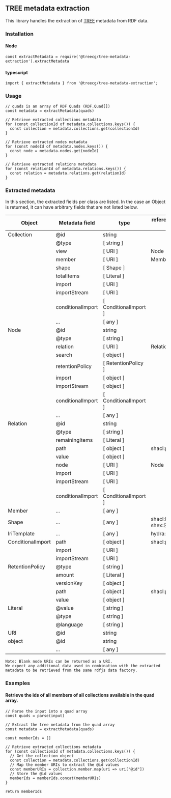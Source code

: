 ## TREE metadata extraction
This library handles the extraction of [TREE](https://treecg.github.io/specification/) metadata from RDF data.

### Installation

#### Node
```
const extractMetadata = require('@treecg/tree-metadata-extraction').extractMetadata
```

#### typescript
```
import { extractMetadata } from '@treecg/tree-metadata-extraction';
```

### Usage

```
// quads is an array of RDF Quads (RDF.Quad[])
const metadata = extractMetadata(quads)

// Retrieve extracted collections metadata
for (const collectionId of metadata.collections.keys()) {
  const collection = metadata.collections.get(collectionId)
}

// Retrieve extracted nodes metadata
for (const nodeId of metadata.nodes.keys()) {
  const node = metadata.nodes.get(nodeId)
}

// Retrieve extracted relations metadata
for (const relationId of metadata.relations.keys()) {
  const relation = metadata.relations.get(relationId)
}
```

### Extracted metadata
In this section, the extracted fields per class are listed.
In the case an Object is returned, it can have arbitrary fields that are not listed below.

| Object                | Metadata field      | type                  | referenced object type |
|-----------------------|---------------------|-----------------------|------------------------|
| Collection            | @id                 | string                |                        |
|                       | @type               | [ string ]            |                        |
|                       | view                | [ URI ]               | Node                   |
|                       | member              | [ URI ]               | Member                 |
|                       | shape               | [ Shape ]             |                        |
|                       | totalItems          | [ Literal ]           |                        |
|                       | import              | [ URI ]               |                        |
|                       | importStream        | [ URI ]               |                        |
|                       | conditionalImport   | [ ConditionalImport ] |                        |
|                       | ...                 | [ any ]               |                        |
| Node                  | @id                 | string                |                        |
|                       | @type               | [ string ]            |                        |
|                       | relation            | [ URI ]               | Relation               |
|                       | search              | [ object ]            |                        |
|                       | retentionPolicy     | [ RetentionPolicy ]   |                        |
|                       | import              | [ object ]            |                        |
|                       | importStream        | [ object ]            |                        |
|                       | conditionalImport   | [ ConditionalImport ] |                        |
|                       | ...                 | [ any ]               |                        |
| Relation              | @id                 | string                |                        |      
|                       | @type               | [ string ]            |                        |
|                       | remainingItems      | [ Literal ]           |                        |
|                       | path                | [ object ]            | shacl:propertyPath     |
|                       | value               | [ object ]            |                        |
|                       | node                | [ URI ]               | Node                   |
|                       | import              | [ URI ]               |                        |
|                       | importStream        | [ URI ]               |                        |
|                       | conditionalImport   | [ ConditionalImport ] |                        |
| Member                | ...                 | [ any ]               |                        |
| Shape                 | ...                 | [ any ]               | shacl:NodeShape / shex:Shape |
| IriTemplate           | ...                 | [ any ]               | hydra:IriTemplate      |
| ConditionalImport     | path                | [ object ]            | shacl:propertyPath     |
|                       | import              | [ URI ]               |                        |
|                       | importStream        | [ URI ]               |                        |
| RetentionPolicy       | @type               | [ string ]            |                        |
|                       | amount              | [ Literal ]           |                        |
|                       | versionKey          | [ object ]            |                        |
|                       | path                | [ object ]            | shacl:propertyPath     |
|                       | value               | [ object ]            |                        |
| Literal               | @value              | [ string ]            |                        |
|                       | @type               | [ string ]            |                        |
|                       | @language           | [ string ]            |                        |
| URI                   | @id                 | string                |                        |
| object                | @id                 | string                |                        |
|                       | ...                 | [ any ]               |                        |


```
Note: Blank node URIs can be returned as a URI. 
We expect any additional data used in combination with the extracted metadata to be retrieved from the same rdfjs data factory.
```

### Examples

#### Retrieve the ids of all members of all collections available in the quad array.
```
// Parse the input into a quad array
const quads = parse(input)

// Extract the tree metadata from the quad array
const metadata = extractMetadata(quads)

const memberIds = []

// Retrieve extracted collections metadata
for (const collectionId of metadata.collections.keys()) {
  // Get the collection object
  const collection = metadata.collections.get(collectionId)
  // Map the member URIs to extract the @id values
  const memberURIs = collection.member.map(uri => uri["@id"])
  // Store the @id values
  memberIds = memberIds.concat(memberURIs)
}

return memberIds
```